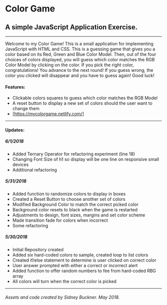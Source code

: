 # Color Game
## A simple JavaScript Application Exercise.
---
Welcome to my Color Game! This is a small application for implementing JavaScript with HTML and CSS.
This is a guessing game that gives you a color based on its Red, Green and Blue Color Model. Then, out of the four choices of colors displayed, you will guess which color matches the RGB Color Model by clicking on the color. If you pick the right color, congratulations! You advance to the next round! If you guess wrong, the color you clicked will disappear and you have to guess again! Good luck!

#### Features:

+ Clickable colors squares to guess which color matches the RGB Model
+ A reset button to display a new set of colors should the user want to change them
+ [https://mycolorgame.netlify.com/]

---

#### Updates:

##### 6/1/2018
+ Added Ternary Operator for refactoring experiment (line 18)
+ Changing Font Size of h1 so display will be one line on responsive small devices
+ Additional refactoring

##### 5/31/2018
+ Added function to randomize colors to display in boxes
+ Created a Reset Button to choose another set of colors
+ Modified Background Color to match the correct picked color
+ Background color resets to black when the game is restarted
+ Adjustments to design, font sizes, margins and set color scheme
+ Made transition fade for colors when incorrect
+ Some refactoring

##### 5/30/2018
+ Initial Repository created
+ Added six hard-coded colors to sample, created loop to list colors
+ Created if/else statement to determine is user clicked on correct color
+ User answer prompted with either a correct or incorrect alert
+ Added function to offer random numbers to fee from hard-coded RBG array
+ All colors will turn when the correct color is picked



---
###### Assets and code created by Sidney Buckner. May 2018.
